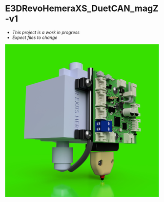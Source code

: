 # E3DRevoHemeraXS_DuetCAN_magZ-v1

- *This project is a work in progress*
- *Expect files to change*

![](E3DRevoHemeraXS_DuetCAN_magZ.png)

